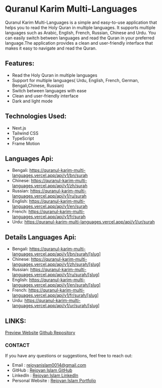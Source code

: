 # Quranul Karim Multi-Languages

Quranul Karim Multi-Languages is a simple and easy-to-use application that helps you to read the Holy Quran in multiple languages. It supports multiple languages such as Arabic, English, French, Russian, Chinese and Urdu. You can easily switch between languages and read the Quran in your preferred language.The application provides a clean and user-friendly interface that makes it easy to navigate and read the Quran.

## Features:

- Read the Holy Quran in multiple languages
- Support for multiple languages( Urdu, English, French, German, Bengali,Chinese, Russian)
- Switch between languages with ease
- Clean and user-friendly interface
- Dark and light mode

## Technologies Used:

- Next.js
- Tailwind CSS
- TypeScript
- Frame Motion

## Languages Api:

- Bengali: https://quranul-karim-multi-languages.vercel.app/api/v1/bn/surah
- Chinese: https://quranul-karim-multi-languages.vercel.app/api/v1/zh/surah
- Russian: https://quranul-karim-multi-languages.vercel.app/api/v1/ru/surah
- English: https://quranul-karim-multi-languages.vercel.app/api/v1/en/surah
- French: https://quranul-karim-multi-languages.vercel.app/api/v1/fr/surah
- Urdu: https://quranul-karim-multi-languages.vercel.app/api/v1/ur/surah

## Details Languages Api:

- Bengali: https://quranul-karim-multi-languages.vercel.app/api/v1/bn/surah/[slug]
- Chinese: https://quranul-karim-multi-languages.vercel.app/api/v1/zh/surah/[slug]
- Russian: https://quranul-karim-multi-languages.vercel.app/api/v1/ru/surah/[slug]
- English: https://quranul-karim-multi-languages.vercel.app/api/v1/en/surah/[slug]
- French: https://quranul-karim-multi-languages.vercel.app/api/v1/fr/surah/[slug]
- Urdu: https://quranul-karim-multi-languages.vercel.app/api/v1/ur/surah/[slug]

## LINKS:

[Preview Website](https://quranul-karim-multi-languages.vercel.app)
[Github Repository](https://github.com/md-rejoyan-islam/quranul-karim)

### CONTACT

If you have any questions or suggestions, feel free to reach out:

- Email : rejoyanislam0014@gmail.com
- GitHub : [Rejoyan Islam GitHub](https://github.com/md-rejoyan-islam)
- LinkedIn : [Rejoyan Islam LinkedIn](https://www.linkedin.com/in/md-rejoyan-islam/)
- Personal Website : [Rejoyan Islam Portfolio](https://md-rejoyan-islam.github.io/)
